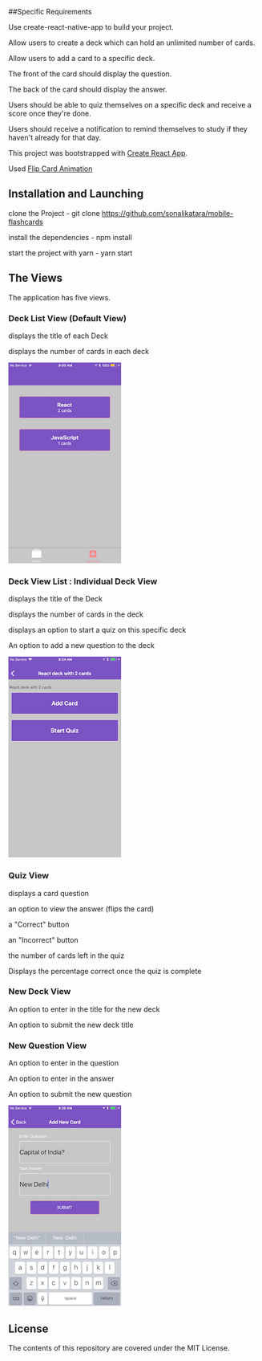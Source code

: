 ##Specific Requirements

Use create-react-native-app to build your project.

Allow users to create a deck which can hold an unlimited number of cards.

Allow users to add a card to a specific deck.

The front of the card should display the question.

The back of the card should display the answer.

Users should be able to quiz themselves on a specific deck and receive a score once they're done.

Users should receive a notification to remind themselves to study if they haven't already for that day.

This project was bootstrapped with [Create React App](https://github.com/facebookincubator/create-react-app).

Used [Flip Card Animation](https://codedaily.io/screencasts/12/Create-a-Flip-Card-Animation-with-React-Native)  

## Installation and Launching

clone the Project - git clone https://github.com/sonalikatara/mobile-flashcards

install the dependencies - npm install

start the project with yarn - yarn start

## The Views

The application has five views.

### Deck List View (Default View)

displays the title of each Deck

displays the number of cards in each deck

![Main Page](./images/home.jpg)

### Deck View List : Individual Deck View

displays the title of the Deck

displays the number of cards in the deck

displays an option to start a quiz on this specific deck

An option to add a new question to the deck

![Deck Details Page](./images/deckDetails.jpg)

### Quiz View

displays a card question

an option to view the answer (flips the card)

a "Correct" button

an "Incorrect" button

the number of cards left in the quiz

Displays the percentage correct once the quiz is complete

### New Deck View

An option to enter in the title for the new deck

An option to submit the new deck title

### New Question View
An option to enter in the question

An option to enter in the answer

An option to submit the new question

![New Card Page](./images/newCard.jpg)

## License

The contents of this repository are covered under the MIT License.